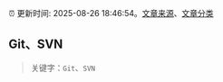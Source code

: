 :alarm_clock: 更新时间: 2025-08-26 18:46:54。[文章来源](/README.md)、[文章分类](/TAGS.md)

## Git、SVN


> 关键字：`Git`、`SVN`



